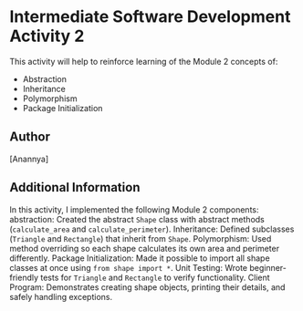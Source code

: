 # Intermediate Software Development Activity 2

This activity will help to reinforce learning of the Module 2 concepts of:

- Abstraction
- Inheritance
- Polymorphism
- Package Initialization

## Author

[Anannya]

## Additional Information

In this activity, I implemented the following Module 2 components:
abstraction: Created the abstract `Shape` class with abstract methods (`calculate_area` and `calculate_perimeter`).
Inheritance: Defined subclasses (`Triangle` and `Rectangle`) that inherit from `Shape`.
Polymorphism: Used method overriding so each shape calculates its own area and perimeter differently.
Package Initialization: Made it possible to import all shape classes at once using `from shape import *`.
Unit Testing: Wrote beginner-friendly tests for `Triangle` and `Rectangle` to verify functionality.
Client Program: Demonstrates creating shape objects, printing their details, and safely handling exceptions.
